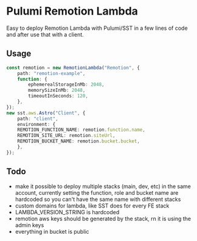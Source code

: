 # Pulumi Remotion Lambda

Easy to deploy Remotion Lambda with Pulumi/SST in a few lines of code and after use that with a client.

## Usage 

```ts
const remotion = new RemotionLambda("Remotion", {
    path: "remotion-example",
    function: {
        ephemerealStorageInMb: 2048,
        memorySizeInMb: 2048,
        timeoutInSeconds: 120,
    },
});
new sst.aws.Astro("Client", {
    path: "client",
    environment: {
    REMOTION_FUNCTION_NAME: remotion.function.name,
    REMOTION_SITE_URL: remotion.siteUrl,
    REMOTION_BUCKET_NAME: remotion.bucket.bucket,
    },
});
```

## Todo
- make it possible to deploy multiple stacks (main, dev, etc) in the same account, currently setting the function, role and bucket name are hardcoded so you can't have the same name with different stacks
- custom domains for lambda, like SST does for every FE stack
- LAMBDA_VERSION_STRING is hardcoded
- remotion aws keys should be generated by the stack, rn it is using the admin keys
- everything in bucket is public
